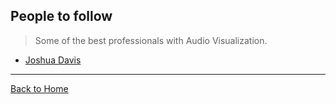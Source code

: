 ## People to follow
> Some of the best professionals with Audio Visualization.

* [Joshua Davis](http://www.joshuadavis.com/)


---
[Back to Home](https://github.com/willianjusten/awesome-audio-visualization#awesome-audio-visualization)
